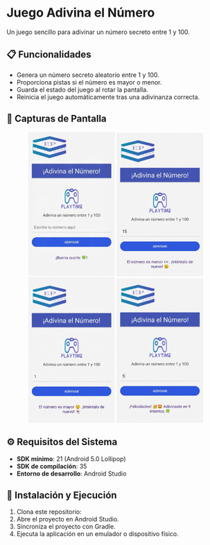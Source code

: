 # Juego Adivina el Número

Un juego sencillo para adivinar un número secreto entre 1 y 100.

## 📋 Funcionalidades

- Genera un número secreto aleatorio entre 1 y 100.
- Proporciona pistas si el número es mayor o menor.
- Guarda el estado del juego al rotar la pantalla.
- Reinicia el juego automáticamente tras una adivinanza correcta.

## 📸 Capturas de Pantalla

<div align="center">
    <img src="https://github.com/Erick-Puni/Juego-Adivina-El-Numero/blob/main/assets/img1.jpg" alt="Pantalla 1" width="200">
    <img src="https://github.com/Erick-Puni/Juego-Adivina-El-Numero/blob/main/assets/img2.jpg" alt="Pantalla 2" width="200">
    <img src="https://github.com/Erick-Puni/Juego-Adivina-El-Numero/blob/main/assets/img3.jpg" alt="Pantalla 3" width="200">
    <img src="https://github.com/Erick-Puni/Juego-Adivina-El-Numero/blob/main/assets/img4.jpg" alt="Pantalla 4" width="200">
</div>

## ⚙️ Requisitos del Sistema

- **SDK mínimo**: 21 (Android 5.0 Lollipop)
- **SDK de compilación**: 35
- **Entorno de desarrollo**: Android Studio

## 🚀 Instalación y Ejecución

1. Clona este repositorio:
2. Abre el proyecto en Android Studio.
3. Sincroniza el proyecto con Gradle.
4. Ejecuta la aplicación en un emulador o dispositivo físico.
